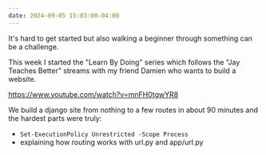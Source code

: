 ```yaml
---
date: 2024-09-05 15:03:00-04:00
---
```


It's hard to get started but also walking a beginner through something can be a challenge.

This week I started the "Learn By Doing" series which follows the "Jay Teaches Better" streams with my friend Damien who wants to build a website.

<https://www.youtube.com/watch?v=mnFH0tgwYR8>

We build a django site from nothing to a few routes in about 90 minutes and the hardest parts were truly:

- `Set-ExecutionPolicy Unrestricted -Scope Process`
- explaining how routing works with url.py and app/url.py
